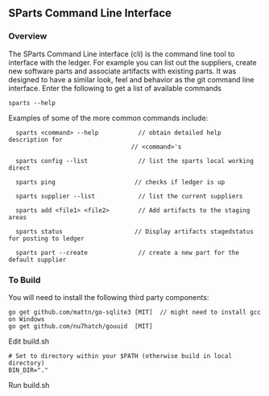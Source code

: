 ## SParts Command Line Interface

### Overview

The SParts Command Line interface (cli) is the command line tool to interface with the ledger. For example you can list out the suppliers, create new software parts and associate artifacts with existing parts. It was designed to have a similar look, feel  and behavior as the git command line interface. Enter the following to get a list of available commands

```
sparts --help
```

Examples of some of the more common commands include:

```
  sparts <command> --help			// obtain detailed help description for
 								  // <command>'s 
  										
  sparts config --list				// list the sparts local working direct
  
  sparts ping					   // checks if ledger is up
  
  sparts supplier --list		    // list the current suppliers

  sparts add <file1> <file2>		// Add artifacts to the staging areas
  
  sparts status 				   // Display artifacts stagedstatus for posting to ledger
  
  sparts part --create 				// create a new part for the default supplier
```
### To Build

You will need to install the following third party components:

```
go get github.com/mattn/go-sqlite3 [MIT]  // might need to install gcc on Windows
go get github.com/nu7hatch/gouuid  [MIT]
```

Edit build.sh

```
# Set to directory within your $PATH (otherwise build in local directory)
BIN_DIR="."
```

Run build.sh